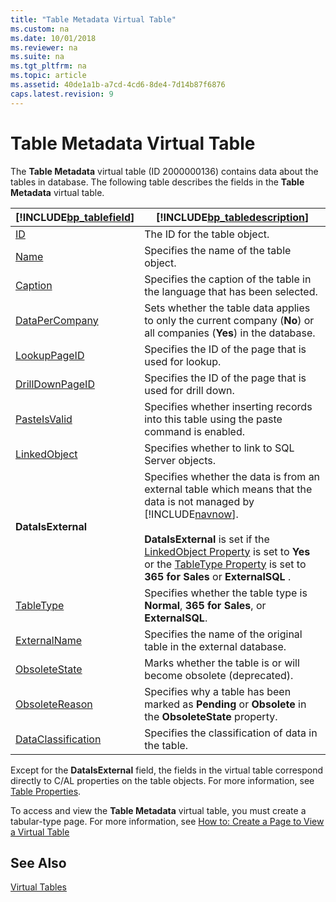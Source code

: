```yaml
---
title: "Table Metadata Virtual Table"
ms.custom: na
ms.date: 10/01/2018
ms.reviewer: na
ms.suite: na
ms.tgt_pltfrm: na
ms.topic: article
ms.assetid: 40de1a1b-a7cd-4cd6-8de4-7d14b87f6876
caps.latest.revision: 9
---
```

# Table Metadata Virtual Table
The **Table Metadata** virtual table \(ID 2000000136\) contains data about the tables in database. The following table describes the fields in the **Table Metadata** virtual table.  

|[!INCLUDE[bp_tablefield](includes/bp_tablefield_md.md)]|[!INCLUDE[bp_tabledescription](includes/bp_tabledescription_md.md)]|  
|---------------------------------|---------------------------------------|  
|[ID](ID-Property.md)|The ID for the table object.|  
| [Name](Name-Property.md) |Specifies the name of the table object.|  
|[Caption](Caption-Property.md)|Specifies the caption of the table in the language that has been selected.|  
|[DataPerCompany](DataPerCompany-Property.md)|Sets whether the table data applies to only the current company \(**No**\) or all companies \(**Yes**\) in the database.|  
|[LookupPageID](LookupPageID-Property.md)|Specifies the ID of the page that is used for lookup.|  
|[DrillDownPageID](DrillDownPageID-Property.md) |Specifies the ID of the page that is used for drill down.| |**DataCaption Fields**|Specifies one or more fields that will be used as captions when a record from this table is displayed in a page.|  
|[PasteIsValid](PasteIsValid-Property.md) |Specifies whether inserting records into this table using the paste command is enabled.|  
|[LinkedObject](LinkedObject-Property.md)  |Specifies whether to link to SQL Server objects.|  
|**DataIsExternal**|Specifies whether the data is from an external table which means that the data is not managed by [!INCLUDE[navnow](includes/navnow_md.md)].<br /><br /> **DataIsExternal** is set if the [LinkedObject Property](LinkedObject-Property.md) is set to **Yes** or the [TableType Property](TableType-Property.md) is set to **365 for Sales** or **ExternalSQL** .|  
|[TableType](TableType-Property.md)|Specifies whether the table type is **Normal**, **365 for Sales**, or **ExternalSQL**.|  
|[ExternalName](externalname-property.md)|Specifies the name of the original table in the external database. |  
|[ObsoleteState](obsoletestate-property.md) |Marks whether the table is or will become obsolete (deprecated).   |  
|[ObsoleteReason](obsoletereason-property.md)|Specifies why a table has been marked as **Pending** or **Obsolete** in the **ObsoleteState** property. |
|[DataClassification](dataclassification-Property.md)|Specifies the classification of data in the table.|  


Except for the **DataIsExternal** field, the fields in the virtual table correspond directly to C/AL properties on the table objects. For more information, see [Table Properties](Table-Properties.md).  

 To access and view the **Table Metadata** virtual table, you must create a tabular-type page. For more information, see [How to: Create a Page to View a Virtual Table](How-to--Create-a-Page-to-View-a-Virtual-Table.md)  

## See Also  
 [Virtual Tables](Virtual-Tables.md)
